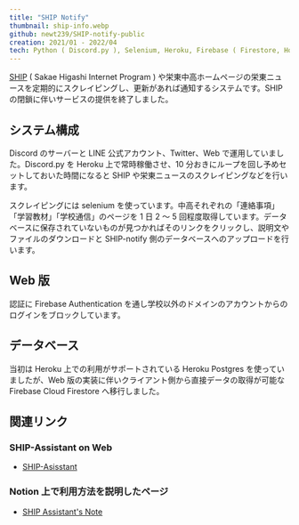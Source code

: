 ```yaml
---
title: "SHIP Notify"
thumbnail: ship-info.webp
github: newt239/SHIP-notify-public
creation: 2021/01 - 2022/04
tech: Python ( Discord.py ), Selenium, Heroku, Firebase ( Firestore, Hosting, Authentication )
---
```


<a href="https://ship.sakae-higashi.jp/" target="_blank">SHIP</a> ( Sakae Higashi Internet Program ) や栄東中高ホームページの栄東ニュースを定期的にスクレイピングし、更新があれば通知するシステムです。SHIP の閉鎖に伴いサービスの提供を終了しました。

<!--more-->

## システム構成

Discord のサーバーと LINE 公式アカウント、Twitter、Web で運用していました。Discord.py を Heroku 上で常時稼働させ、10 分おきにループを回し予めセットしておいた時間になると SHIP や栄東ニュースのスクレイピングなどを行います。

スクレイピングには selenium を使っています。中高それぞれの「連絡事項」「学習教材」「学校通信」のページを 1 日 2 ～ 5 回程度取得しています。データベースに保存されていないものが見つかればそのリンクをクリックし、説明文やファイルのダウンロードと SHIP-notify 側のデータベースへのアップロードを行います。

## Web 版

認証に Firebase Authentication を通し学校以外のドメインのアカウントからのログインをブロックしています。

## データベース

当初は Heroku 上での利用がサポートされている Heroku Postgres を使っていましたが、Web 版の実装に伴いクライアント側から直接データの取得が可能な Firebase Cloud Firestore へ移行しました。

## 関連リンク

### SHIP-Assistant on Web

- <a href="https://ship-assistant.web.app/" target="_blank">SHIP-Asisstant</a>

### Notion 上で利用方法を説明したページ

- <a href="https://www.notion.so/newt-house/SHIP-Assistant-s-Note-c599cf2125364a80920b0447f76d717a" target="_blank">SHIP Assistant's Note</a>
